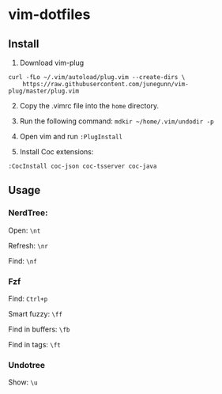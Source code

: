 # vim-dotfiles

## Install

1. Download vim-plug

```
curl -fLo ~/.vim/autoload/plug.vim --create-dirs \
    https://raw.githubusercontent.com/junegunn/vim-plug/master/plug.vim
```

2. Copy the .vimrc file into the `home` directory.

3. Run the following command: `mdkir ~/home/.vim/undodir -p`

4. Open vim and run `:PlugInstall`

5. Install Coc extensions:

```
:CocInstall coc-json coc-tsserver coc-java
```

## Usage

### NerdTree:

Open: `\nt`

Refresh: `\nr`

Find: `\nf`

### Fzf

Find: `Ctrl+p`

Smart fuzzy: `\ff`

Find in buffers: `\fb`

Find in tags: `\ft`

### Undotree

Show: `\u`
